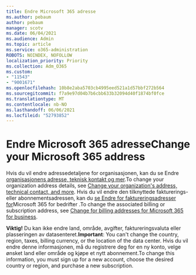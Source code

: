 ```yaml
---
title: Endre Microsoft 365 adresse
ms.author: pebaum
author: pebaum
manager: scotv
ms.date: 06/04/2021
ms.audience: Admin
ms.topic: article
ms.service: o365-administration
ROBOTS: NOINDEX, NOFOLLOW
localization_priority: Priority
ms.collection: Adm_O365
ms.custom:
- "11543"
- "9001671"
ms.openlocfilehash: 10b8e2aba5703cb4995eed521a1d57bbf272b564
ms.sourcegitcommit: f7a9e97d04b7b6cbb633b32094d40f1874bf0fce
ms.translationtype: MT
ms.contentlocale: nb-NO
ms.lasthandoff: 06/06/2021
ms.locfileid: "52793852"
---
```

# <a name="change-your-microsoft-365-address"></a><span data-ttu-id="94f56-102">Endre Microsoft 365 adresse</span><span class="sxs-lookup"><span data-stu-id="94f56-102">Change your Microsoft 365 address</span></span>

<span data-ttu-id="94f56-103">Hvis du vil endre adressedetaljene for organisasjonen, kan du se Endre [organisasjonens adresse, teknisk kontakt og mer](/microsoft-365/admin/manage/change-address-contact-and-more).</span><span class="sxs-lookup"><span data-stu-id="94f56-103">To change your organization address details, see [Change your organization's address, technical contact, and more](/microsoft-365/admin/manage/change-address-contact-and-more).</span></span> <span data-ttu-id="94f56-104">Hvis du vil endre den tilknyttede fakturerings- eller abonnementsadressen, kan du [se Endre for faktureringsadresser for](/microsoft-365/commerce/billing-and-payments/change-your-billing-addresses)Microsoft 365 for bedrifter .</span><span class="sxs-lookup"><span data-stu-id="94f56-104">To change the associated billing or subscription address, see [Change for billing addresses for Microsoft 365 for business](/microsoft-365/commerce/billing-and-payments/change-your-billing-addresses).</span></span> 

<span data-ttu-id="94f56-105">**Viktig!** Du kan ikke endre land, område, avgifter, faktureringsvaluta eller plasseringen av datasenteret.</span><span class="sxs-lookup"><span data-stu-id="94f56-105">**Important**: You can't change the country, region, taxes, billing currency, or the location of the data center.</span></span> <span data-ttu-id="94f56-106">Hvis du vil endre denne informasjonen, må du registrere deg for en ny konto, velge ønsket land eller område og kjøpe et nytt abonnement.</span><span class="sxs-lookup"><span data-stu-id="94f56-106">To change this information, you must sign up for a new account, choose the desired country or region, and purchase a new subscription.</span></span> 